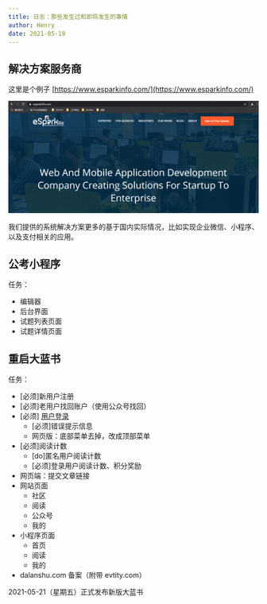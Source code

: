 ```yaml
---
title: 日志：那些发生过和即将发生的事情
author: Henry
date: 2021-05-19
---
```


## 解决方案服务商

这里是个例子 [https://www.esparkinfo.com/](https://www.esparkinfo.com/)

![img](images1/esparkinfo.png)

我们提供的系统解决方案更多的基于国内实际情况，比如实现企业微信、小程序、以及支付相关的应用。

## 公考小程序

任务：

- 编辑器
- 后台界面
- 试题列表页面
- 试题详情页面

## 重启大蓝书


任务：

- [必须]新用户注册
- [必须]老用户找回账户（使用公众号找回）
- \[必须\] [用户登录](https://businessonwechat.com/gzh/login)
  - [必须]错误提示信息
  - 网页版：底部菜单去掉，改成顶部菜单
- [必须]阅读计数
  - [do]匿名用户阅读计数
  - [必须]登录用户阅读计数、积分奖励
- 网页端：提交文章链接
- 网站页面
  - 社区
  - 阅读
  - 公众号
  - 我的
- 小程序页面
  - 首页
  - 阅读
  - 我的
- dalanshu.com 备案（附带 evtity.com）

2021-05-21（星期五）正式发布新版大蓝书




